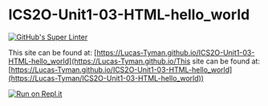 # ICS2O-Unit1-03-HTML-hello_world

[![GitHub's Super Linter](https://github.com/Lucas-Tyman/ICS2O-Unit1-03-HTML-hello_world/workflows/GitHub's%20Super%20Linter/badge.svg)](https://github.com/Lucas-Tyman/ICS2O-Unit1-03-HTML-hello_world/actions)

This site can be found at: [https://Lucas-Tyman.github.io/ICS2O-Unit1-03-HTML-hello_world](https://Lucas-Tyman.github.io/This site can be found at: [https://Lucas-Tyman.github.io/ICS2O-Unit1-03-HTML-hello_world](https://Lucas-Tyman/ICS2O-Unit1-03-HTML-hello_world))

[![Run on Repl.it](https://repl.it/badge/github/Lucas-Tyman/ICS2O-Unit1-03-HTML-hello_world)](https://repl.it/github/Lucas-Tyman/ICS2O-Unit1-03-HTML-hello_world)
